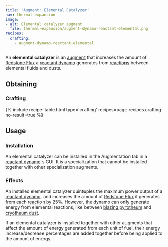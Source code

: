 ```yaml
---
title: 'Augment: Elemental Catalyzer'
nav: thermal-expansion
image:
- alt: Elemental catalyzer augment
  file: thermal-expansion/augment-dynamo-reactant-elemental.png
recipes:
  crafting:
    - augment-dynamo-reactant-elemental
---
```


An **elemental catalyzer** is an [augment](/docs/augments/) that increases the
amount of [Redstone Flux](/docs/redstone-flux/) a [reactant
dynamo](/docs/reactant-dynamo/) generates from
[reactions](/docs/reactant-dynamo/#reactions) between elemental fluids and
dusts.


Obtaining
---------

### Crafting
{% include recipe-table.html type='crafting' recipes=page.recipes.crafting no-result=true %}


Usage
-----

### Installation
An elemental catalyzer can be installed in the Augmentation tab in a [reactant
dynamo](/docs/reactant-dynamo/)'s GUI. It is a specialization that cannot be
installed together with other specialization augments.

### Effects
An installed elemental catalyzer quintuples the maximum power output of a
[reactant dynamo](/docs/reactant-dynamo/), and increases the amount of [Redstone
Flux](/docs/redstone-flux/) it generates from each
[reaction](/docs/reactant-dynamo/#reactions) by 25%. However, the dynamo can
only generate energy from elemental reactions, like between [blazing
pyrotheum](/docs/blazing-pyrotheum/) and [cryotheum
dust](/docs/cryotheum-dust/).

If an elemental catalyzer is installed together with other augments that affect
the amount of energy generated from each unit of fuel, their energy
increase/decrease percentages are added together before being applied to the
amount of energy.

